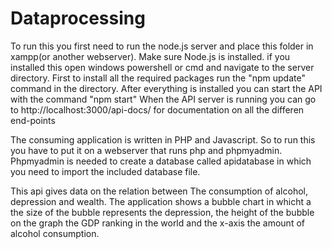# Dataprocessing


To run this you first need to run the node.js server and place this folder in xampp(or another webserver). Make sure Node.js is installed.
if you installed this open windows powershell or cmd and navigate to the server directory.
First to install all the required packages run the "npm update" command in the directory.
After everything is installed you can start the API with the command "npm start" 
When the API server is running you can go to http://localhost:3000/api-docs/ for documentation on all the differen end-points

The consuming application is written in PHP and Javascript. So to run this you have to put it on a webserver that runs php and phpmyadmin. Phpmyadmin is needed to create a database called apidatabase in which you need to import the included database file.

This api gives data on the relation between The consumption of alcohol, depression and wealth.
The application shows a bubble chart in whicht a the size of the bubble represents the depression,
the height of the bubble on the graph the GDP ranking in the world and the x-axis the amount of alcohol
consumption.

